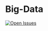 # Big-Data

[![Open Issues](https://img.shields.io/github/issues/tenji-home/Big-Data.svg)](https://github.com/tenji-home/Big-Data/issues)

